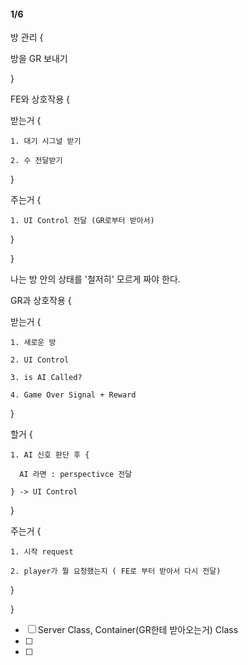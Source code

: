 #### 1/6

방 관리 {
  
 
  방을 GR 보내기
  
  
}

FE와 상호작용 {

  받는거 {
  
    1. 대기 시그널 받기
    
    2. 수 전달받기
  
  }
  
  주는거 {
  
    1. UI Control 전달 (GR로부터 받아서)
  
  }
  
}


나는 방 안의 상태를 '철저히' 모르게 짜야 한다.


GR과 상호작용 {

  받는거 {
  
    1. 새로운 방
    
    2. UI Control
    
    3. is AI Called?
    
    4. Game Over Signal + Reward
  
  }
  
  
  할거 {
  
    1. AI 신호 판단 후 {
    
      AI 라면 : perspectivce 전달
      
    } -> UI Control
   
  }
  
  주는거 {
  
    1. 시작 request
    
    2. player가 뭘 요청했는지 ( FE로 부터 받아서 다시 전달)
    
  }
  
}

- [ ] Server Class, Container(GR한테 받아오는거) Class
- [ ] 
- [ ] 
